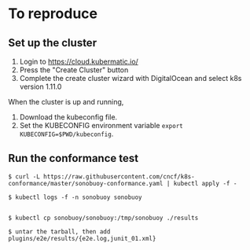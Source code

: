 # To reproduce

## Set up the cluster

1. Login to https://cloud.kubermatic.io/
2. Press the "Create Cluster" button
3. Complete the create cluster wizard with DigitalOcean and select k8s version 1.11.0

When the cluster is up and running,

1. Download the kubeconfig file.  
2. Set the KUBECONFIG environment variable `export KUBECONFIG=$PWD/kubeconfig`.

## Run the conformance test

```
$ curl -L https://raw.githubusercontent.com/cncf/k8s-conformance/master/sonobuoy-conformance.yaml | kubectl apply -f -

$ kubectl logs -f -n sonobuoy sonobuoy


$ kubectl cp sonobuoy/sonobuoy:/tmp/sonobuoy ./results

$ untar the tarball, then add plugins/e2e/results/{e2e.log,junit_01.xml}
```
